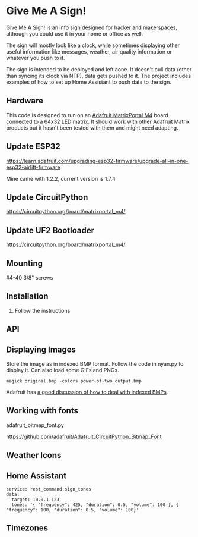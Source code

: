 <!--
SPDX-FileCopyrightText: 2023 John Romkey

SPDX-License-Identifier: MIT
-->

# Give Me A Sign!

Give Me A Sign! is an info sign designed for hacker and makerspaces, although you could use it in your home or office as well.

The sign will mostly look like a clock, while sometimes displaying other useful information like messages, weather, air quality information or whatever you push to it.

The sign is intended to be deployed and left aone. It doesn't pull data (other than syncing its clock via NTP), data gets pushed to it. The project includes examples of how to set up Home Assistant to push data to the sign.

## Hardware

This code is designed to run on an [Adafruit MatrixPortal M4](https://www.adafruit.com/product/4745) board connected to a 64x32 LED matrix. It should work with other Adafruit Matrix products but it hasn't been tested with them and might need adapting.

## Update ESP32

https://learn.adafruit.com/upgrading-esp32-firmware/upgrade-all-in-one-esp32-airlift-firmware

Mine came with 1.2.2, current version is 1.7.4

## Update CircuitPython

https://circuitpython.org/board/matrixportal_m4/

## Update UF2 Bootloader

https://circuitpython.org/board/matrixportal_m4/

## Mounting

\#4-40 3/8" screws


## Installation

1. Follow the instructions

## API


## Displaying Images

Store the image as in indexed BMP format. Follow the code in nyan.py to display it. Can also load some GIFs and PNGs.

```
magick original.bmp -colors power-of-two output.bmp
```

Adafruit has [a good discussion of how to deal with indexed BMPs](https://learn.adafruit.com/creating-your-first-tilemap-game-with-circuitpython/indexed-bmp-graphics).

## Working with fonts

adafruit_bitmap_font.py

https://github.com/adafruit/Adafruit_CircuitPython_Bitmap_Font

## Weather Icons

## Home Assistant

```
service: rest_command.sign_tones
data:
  target: 10.0.1.123
  tones: '{ "frequency": 425, "duration": 0.5, "volume": 100 }, { "frequency": 100, "duration": 0.5, "volume": 100}'
```

## Timezones
